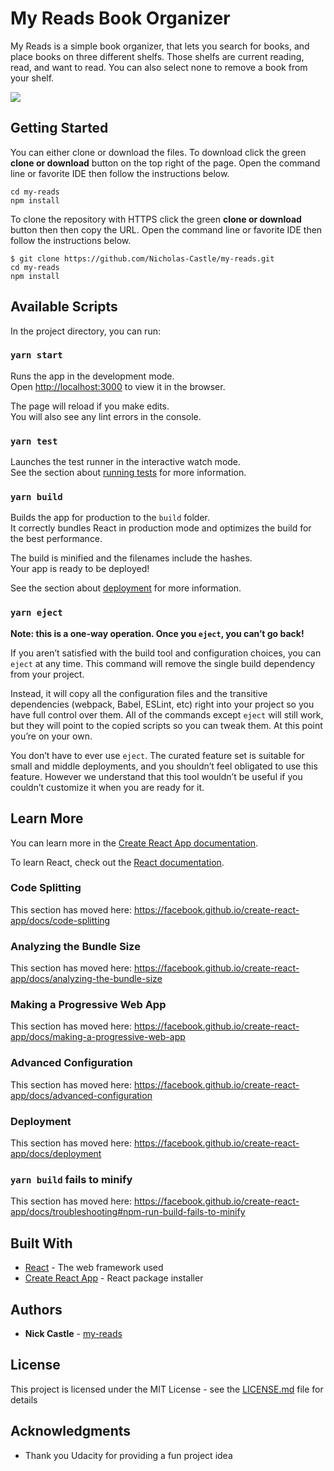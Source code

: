 # My Reads Book Organizer

My Reads is a simple book organizer, that lets you search for books, and place books on
three different shelfs. Those shelfs are current reading, read, and want to read. You can also select none to remove a book from your shelf.  

![](src\images\myreads.gif)

## Getting Started

You can either clone or download the files. To download click the green **clone or download** button on the top right of the page.
Open the command line or favorite IDE then follow the instructions below.
```
cd my-reads
npm install
```
To clone the repository with HTTPS click the green **clone or download** button then then copy the URL.
Open the command line or favorite IDE then follow the instructions below.
```
$ git clone https://github.com/Nicholas-Castle/my-reads.git
cd my-reads
npm install
```

## Available Scripts

In the project directory, you can run:

### `yarn start`

Runs the app in the development mode.<br />
Open [http://localhost:3000](http://localhost:3000) to view it in the browser.

The page will reload if you make edits.<br />
You will also see any lint errors in the console.

### `yarn test`

Launches the test runner in the interactive watch mode.<br />
See the section about [running tests](https://facebook.github.io/create-react-app/docs/running-tests) for more information.

### `yarn build`

Builds the app for production to the `build` folder.<br />
It correctly bundles React in production mode and optimizes the build for the best performance.

The build is minified and the filenames include the hashes.<br />
Your app is ready to be deployed!

See the section about [deployment](https://facebook.github.io/create-react-app/docs/deployment) for more information.

### `yarn eject`

**Note: this is a one-way operation. Once you `eject`, you can’t go back!**

If you aren’t satisfied with the build tool and configuration choices, you can `eject` at any time. This command will remove the single build dependency from your project.

Instead, it will copy all the configuration files and the transitive dependencies (webpack, Babel, ESLint, etc) right into your project so you have full control over them. All of the commands except `eject` will still work, but they will point to the copied scripts so you can tweak them. At this point you’re on your own.

You don’t have to ever use `eject`. The curated feature set is suitable for small and middle deployments, and you shouldn’t feel obligated to use this feature. However we understand that this tool wouldn’t be useful if you couldn’t customize it when you are ready for it.

## Learn More

You can learn more in the [Create React App documentation](https://facebook.github.io/create-react-app/docs/getting-started).

To learn React, check out the [React documentation](https://reactjs.org/).

### Code Splitting

This section has moved here: https://facebook.github.io/create-react-app/docs/code-splitting

### Analyzing the Bundle Size

This section has moved here: https://facebook.github.io/create-react-app/docs/analyzing-the-bundle-size

### Making a Progressive Web App

This section has moved here: https://facebook.github.io/create-react-app/docs/making-a-progressive-web-app

### Advanced Configuration

This section has moved here: https://facebook.github.io/create-react-app/docs/advanced-configuration

### Deployment

This section has moved here: https://facebook.github.io/create-react-app/docs/deployment

### `yarn build` fails to minify

This section has moved here: https://facebook.github.io/create-react-app/docs/troubleshooting#npm-run-build-fails-to-minify

## Built With

* [React](https://reactjs.org/) - The web framework used
* [Create React App](https://github.com/facebook/create-react-app) - React package installer

## Authors

* **Nick Castle** - [my-reads](https://github.com/Nicholas-Castle/my-reads)

## License

This project is licensed under the MIT License - see the [LICENSE.md](LICENSE.md) file for details

## Acknowledgments

* Thank you Udacity for providing a fun project idea